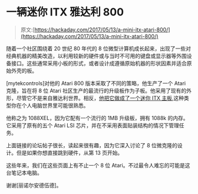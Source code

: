 # 一辆迷你 ITX 雅达利 800

> 原文:[https://hackaday.com/2017/05/13/a-mini-itx-atari-800/](https://hackaday.com/2017/05/13/a-mini-itx-atari-800/)

随着一个社区围绕着 20 世纪 80 年代的 8 位微型计算机成长起来，出现了一些对经典机器的精美改造，以利用较新的硬件或与当时不可用的键盘或显示器等外围设备接口。这些通常采用小板的形式，或者设计成遵循原始机器的形状因素并适合原始外壳的板。

[mytekcontrols]对他的 Atari 800 版本采取了不同的策略，他生产了一个 Atari 克隆，旨在将 8 位 Atari 社区生产的最流行的升级板作为子板。他采用了现有的外形，尽管它不是来自雅达利世界。相反，[他把它做成了一个迷你 ITX 主板](http://atariage.com/forums/topic/261147-1088xel-alternative-mother-board-project/),这种类型你在个人电脑世界里可能很熟悉。

他称之为 1088XEL，因为它配有一个流行的 1MB 升级板，拥有 1088k 的内存。它采用了原有的五个 Atari LSI 芯片，并在不采用表面贴装结构的情况下管理任务。

上面链接的论坛帖子很长，读起来很有趣，因为它深入讨论了 8 位微克隆的设计。但是如果你想直接跳到硬件，从第 13 页开始。

这些年来，我们在这些页面上有不止一个 8 位 Atari。不过最令人难忘的可能是这台笔记本电脑。

谢谢[丽诺尔安德伍德]。